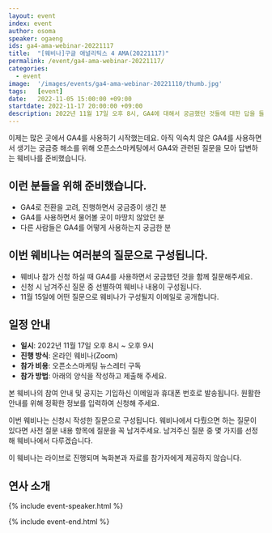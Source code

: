 ```yaml
---
layout: event
index: event
author: osoma
speaker: ogaeng
ids: ga4-ama-webinar-20221117
title:  "[웨비나]구글 애널리틱스 4 AMA(20221117)"
permalink: /event/ga4-ama-webinar-20221117/
categories:
  - event
image:  '/images/events/ga4-ama-webinar-20221110/thumb.jpg'
tags:   [event]
date:   2022-11-05 15:00:00 +09:00
startdate: 2022-11-17 20:00:00 +09:00
description: 2022년 11월 17일 오후 8시, GA4에 대해서 궁금했던 것들에 대한 답을 들을 수 있습니다.
---
```


이제는 많은 곳에서 GA4를 사용하기 시작했는데요. 아직 익숙치 않은 GA4를 사용하면서 생기는 궁금증 해소를 위해 오픈소스마케팅에서 GA4와 관련된 질문을 모아 답변하는 웨비나를 준비했습니다.

## 이런 분들을 위해 준비했습니다.

- GA4로 전환을 고려, 진행하면서 궁금증이 생긴 분
- GA4를 사용하면서 물어볼 곳이 마땅치 않았던 분
- 다른 사람들은 GA4를 어떻게 사용하는지 궁금한 분

## 이번 웨비나는 여러분의 질문으로 구성됩니다.

- 웨비나 참가 신청 하실 때 GA4를 사용하면서 궁금했던 것을 함께 질문해주세요.
- 신청 시 남겨주신 질문 중 선별하여 웨비나 내용이 구성됩니다.
- 11월 15일에 어떤 질문으로 웨비나가 구성될지 이메일로 공개합니다.

## 일정 안내

- **일시**: 2022년 11월 17일 오후 8시 ~ 오후 9시
- **진행 방식**: 온라인 웨비나(Zoom)
- **참가 비용**: 오픈소스마케팅 뉴스레터 구독
- **참가 방법**: 아래의 양식을 작성하고 제출해 주세요.

본 웨비나의 참여 안내 및 공지는 기입하신 이메일과 휴대폰 번호로 발송됩니다. 원활한 안내를 위해 정확한 정보를 입력하여 신청해 주세요.

이번 웨비나는 신청시 작성한 질문으로 구성됩니다. 웨비나에서 다뤘으면 하는 질문이 있다면 사전 질문 내용 항목에 질문을 꼭 남겨주세요. 남겨주신 질문 중 몇 가지를 선정해 웨비나에서 다루겠습니다.

이 웨비나는 라이브로 진행되며 녹화본과 자료를 참가자에게 제공하지 않습니다.

## 연사 소개

{% include event-speaker.html %}

{% include event-end.html %}
